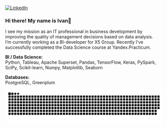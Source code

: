 <a href="linkedin.com/in/cxbxt">
  <img src="https://img.shields.io/badge/LinkedIn-0077B5?style=for-the-badge&logo=linkedin&logoColor=white" alt="LinkedIn"/>
<a/>
  
### Hi there! My name is Ivan👋

I see my mission as an IT professional in business development by improving the quality of management decisions based on data analysis.\
I’m currently working as a BI-developer for X5 Group<!-- and keen on Data Science-->. Recently I've successfully completed the Data Science course at Yandex.Practicum.

**BI / Data Science:**\
Python, Tableau, Apache Superset, Pandas, TensorFlow, Keras, PySpark, SciPy, Scikit-learn, Numpy, Matplotlib, Seaborn

**Databases:**\
PostgreSQL, Greenplum 
 
<picture>
  <source media="(prefers-color-scheme: dark)" srcset="https://raw.githubusercontent.com/platane/platane/output/github-contribution-grid-snake-dark.svg">
  <source media="(prefers-color-scheme: light)" srcset="https://raw.githubusercontent.com/platane/platane/output/github-contribution-grid-snake.svg">
  <img alt="github contribution grid snake animation" src="https://raw.githubusercontent.com/platane/platane/output/github-contribution-grid-snake.svg">
</picture>
  
<!--   
**cxbxtx/cxbxtx** is a ✨ _special_ ✨ repository because its `README.md` (this file) appears on your GitHub profile.

Here are some ideas to get you started:

- 🔭 I’m currently working on ...
- 🌱 I’m currently learning ...
- 👯 I’m looking to collaborate on ...
- 🤔 I’m looking for help with ...
- 💬 Ask me about ...
- 📫 How to reach me: ...
- 😄 Pronouns: ...
- ⚡ Fun fact: ...
-->
